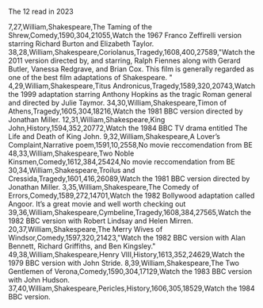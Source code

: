 The 12 read in 2023

7,27,William,Shakespeare,The Taming of the Shrew,Comedy,1590,304,21055,Watch the 1967 Franco Zeffirelli version starring Richard Burton and Elizabeth Taylor. 
38,28,William,Shakespeare,Coriolanus,Tragedy,1608,400,27589,"Watch the 2011 version directed by, and starring, Ralph Fiennes along with Gerard Butler, Vanessa Redgrave, and Brian Cox. This film is generally regarded as one of the best film adaptations of Shakespeare. "
4,29,William,Shakespeare,Titus Andronicus,Tragedy,1589,320,20743,Watch the 1999 adaptation starring Anthony Hopkins as the tragic Roman general and directed by Julie Taymor. 
34,30,William,Shakespeare,Timon of Athens,Tragedy,1605,304,18216,Watch the 1981 BBC version directed by Jonathan Miller.
12,31,William,Shakespeare,King John,History,1594,352,20772,Watch the 1984 BBC TV drama entitled The Life and Death of King John.
9,32,William,Shakespeare,A Lover’s Complaint,Narrative poem,1591,10,2558,No movie reccomendation from BE
48,33,William,Shakespeare,Two Noble Kinsmen,Comedy,1612,384,25424,No movie reccomendation from BE
30,34,William,Shakespeare,Troilus and Cressida,Tragedy,1601,416,26089,Watch the 1981 BBC version directed by Jonathan Miller. 
3,35,William,Shakespeare,The Comedy of Errors,Comedy,1589,272,14701,Watch the 1982 Bollywood adaptation called Angoor. It’s a great movie and well worth checking out
39,36,William,Shakespeare,Cymbeline,Tragedy,1608,384,27565,Watch the 1982 BBC version with Robert Lindsay and Helen Mirren.
20,37,William,Shakespeare,The Merry Wives of Windsor,Comedy,1597,320,21423,"Watch the 1982 BBC version with Alan Bennett, Richard Griffiths, and Ben Kingsley."
49,38,William,Shakespeare,Henry VIII,History,1613,352,24629,Watch the 1979 BBC version with John Stride.
8,39,William,Shakespeare,The Two Gentlemen of Verona,Comedy,1590,304,17129,Watch the 1983 BBC version with John Hudson.
37,40,William,Shakespeare,Pericles,History,1606,305,18529,Watch the 1984 BBC version.
